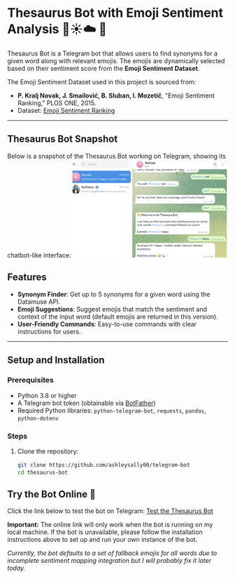 # Thesaurus Bot with Emoji Sentiment Analysis 🤖☀️☁️ 💖

Thesaurus Bot is a Telegram bot that allows users to find synonyms for a given word along with relevant emojis. The emojis are dynamically selected based on their sentiment score from the **Emoji Sentiment Dataset**.

The Emoji Sentiment Dataset used in this project is sourced from:

- **P. Kralj Novak, J. Smailović, B. Sluban, I. Mozetič**, "Emoji Sentiment Ranking," PLOS ONE, 2015.
- Dataset: [Emoji Sentiment Ranking](http://hdl.handle.net/11356/1054)

---

## Thesaurus Bot Snapshot

Below is a snapshot of the Thesaurus Bot working on Telegram, showing its chatbot-like interface:
<img src="https://github.com/ashleysally00/telegram-bot/blob/main/thesaurus-bot.png?raw=true" width="70%" alt="Thesaurus Bot in Action">

## Features

- **Synonym Finder**: Get up to 5 synonyms for a given word using the Datamuse API.
- **Emoji Suggestions**: Suggest emojis that match the sentiment and context of the input word (default emojis are returned in this version).
- **User-Friendly Commands**: Easy-to-use commands with clear instructions for users.

---

## Setup and Installation

### Prerequisites

- Python 3.8 or higher
- A Telegram bot token (obtainable via [BotFather](https://core.telegram.org/bots#botfather))
- Required Python libraries: `python-telegram-bot`, `requests`, `pandas`, `python-dotenv`

### Steps

1. Clone the repository:
   ```bash
   git clone https://github.com/ashleysally00/telegram-bot
   cd thesaurus-bot
   ```

## Try the Bot Online 🤖

Click the link below to test the bot on Telegram:
[Test the Thesaurus Bot](https://t.me/YourBotUsername)

**Important:** The online link will only work when the bot is running on my local machine. If the bot is unavailable, please follow the installation instructions above to set up and run your own instance of the bot.

_Currently, the bot defaults to a set of fallback emojis for all words due to incomplete sentiment mapping integration but I will probably fix it later today._
